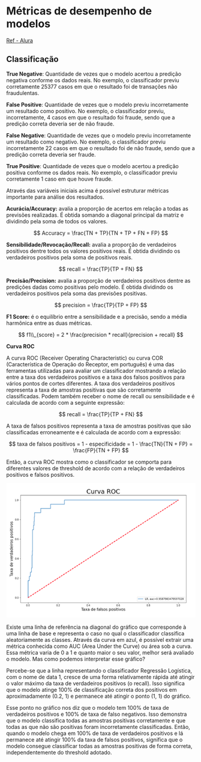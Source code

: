 # Métricas de desempenho de modelos
[Ref - Alura](https://cursos.alura.com.br/)

## Classificação

**True Negative**: Quantidade de vezes que o modelo acertou a predição negativa conforme os dados reais. No exemplo, o classificador previu corretamente 25377 casos em que o resultado foi de transações não fraudulentas.

**False Positive**: Quantidade de vezes que o modelo previu incorretamente um resultado como positivo. No exemplo, o classificador previu, incorretamente, 4 casos em que o resultado foi fraude, sendo que a predição correta deveria ser de não fraude.

**False Negative**: Quantidade de vezes que o modelo previu incorretamente um resultado como negativo. No exemplo, o classificador previu incorretamente 22 casos em que o resultado foi de não fraude, sendo que a predição correta deveria ser fraude.

**True Positive**: Quantidade de vezes que o modelo acertou a predição positiva conforme os dados reais. No exemplo, o classificador previu corretamente 1 caso em que houve fraude.

Através das variáveis iniciais acima é possível estruturar métricas importante para análise dos resultados.

**Acurácia/Accuracy:** avalia a proporção de acertos em relação a todas as previsões realizadas. É obtida somando a diagonal principal da matriz e dividindo pela soma de todos os valores.

$$
Accuracy = \frac{TN + TP}{TN + TP + FN + FP}
$$

**Sensibilidade/Revocação/Recall:** avalia a proporção de verdadeiros positivos dentre todos os valores positivos reais. É obtida dividindo os verdadeiros positivos pela soma de positivos reais.

$$
recall = \frac{TP}{TP + FN}
$$

**Precisão/Precision:** avalia a proporção de verdadeiros positivos dentre as predições dadas como positivas pelo modelo. É obtida dividindo os verdadeiros positivos pela soma das previsões positivas.

$$
precision = \frac{TP}{TP + FP}
$$

**F1 Score:** é o equilíbrio entre a sensibilidade e a precisão, sendo a média harmônica entre as duas métricas.

$$
f1\\_{score} = 2 * \frac{precision * recall}{precision + recall}
$$


**Curva ROC**

A curva ROC (Receiver Operating Characteristic) ou curva COR (Característica de Operação do Receptor, em português) é uma das ferramentas utilizadas para avaliar um classificador mostrando a relação entre a taxa dos verdadeiros positivos e a taxa dos falsos positivos para vários pontos de cortes diferentes. A taxa dos verdadeiros positivos representa a taxa de amostras positivas que são corretamente classificadas. Podem também receber o nome de recall ou sensibilidade e é calculada de acordo com a seguinte expressão:

$$
recall = \frac{TP}{TP + FN}
$$

A taxa de falsos positivos representa a taxa de amostras positivas que são classificadas erroneamente e é calculada de acordo com a expressão:

$$
taxa de falsos positivos = 1 - especificidade = 1 - \frac{TN}{TN + FP} = \frac{FP}{TN + FP}
$$

Então, a curva ROC mostra como o classificador se comporta para diferentes valores de threshold de acordo com a relação de verdadeiros positivos e falsos positivos.


![image](/img/07-roc.png)

Existe uma linha de referência na diagonal do gráfico que corresponde à uma linha de base e representa o caso no qual o classificador classifica aleatoriamente as classes. Através da curva em azul, é possível extrair uma métrica conhecida como AUC (Area Under the Curve) ou área sob a curva. Essa métrica varia de 0 a 1 e quanto maior o seu valor, melhor será avaliado o modelo. Mas como podemos interpretar esse gráfico?

Percebe-se que a linha representando o classificador Regressão Logística, com o nome de data 1, cresce de uma forma relativamente rápida até atingir o valor máximo da taxa de verdadeiros positivos (o recall). Isso significa que o modelo atinge 100% de classificação correta dos positivos em aproximadamente (0.2, 1) e permanece até atingir o ponto (1, 1) do gráfico.

Esse ponto no gráfico nos diz que o modelo tem 100% de taxa de verdadeiros positivos e 100% de taxa de falso negativos. Isso demonstra que o modelo classifica todas as amostras positivas corretamente e que todas as que não são positivas foram incorretamente classificadas. Então, quando o modelo chega em 100% de taxa de verdadeiros positivos e lá permanece até atingir 100% da taxa de falsos positivos, significa que o modelo consegue classificar todas as amostras positivas de forma correta, independentemente do threshold adotado.